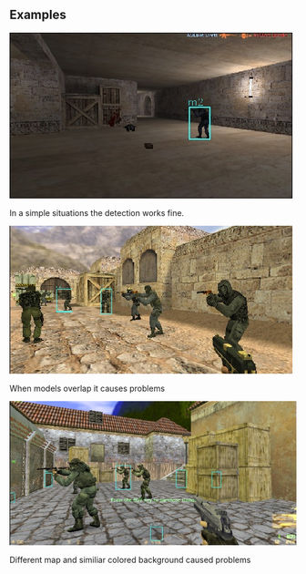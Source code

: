 ## Examples

![Test 1](/images/test/test1.jpg)

In a simple situations the detection works fine.

![Test 2](/images/test/test2.jpg)

When models overlap it causes problems

![Test 3](/images/test/test3.jpg)

Different map and similiar colored background caused problems
